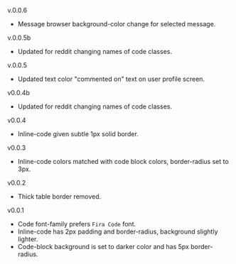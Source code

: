 v.0.0.6
- Message browser background-color change for selected message.

v.0.0.5b
- Updated for reddit changing names of code classes.

v.0.0.5
- Updated text color "commented on" text on user profile screen.

v0.0.4b
- Updated for reddit changing names of code classes.

v0.0.4
- Inline-code given subtle 1px solid border.

v0.0.3
- Inline-code colors matched with code block colors, border-radius set to 3px.

v0.0.2
- Thick table border removed.

v0.0.1
- Code font-family prefers `Fira Code` font.
- Inline-code has 2px padding and border-radius, background slightly lighter.
- Code-block background is set to darker color and has 5px border-radius.